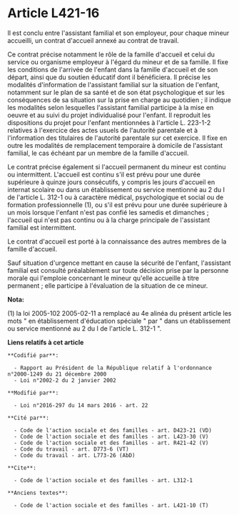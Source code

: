 # Article L421-16

Il est conclu entre l'assistant familial et son employeur, pour chaque mineur accueilli, un contrat d'accueil annexé au
contrat de travail. 

Ce contrat précise notamment le rôle de la famille d'accueil et celui du service ou organisme employeur à l'égard du mineur
et de sa famille. Il fixe les conditions de l'arrivée de l'enfant dans la famille d'accueil et de son départ, ainsi que du
soutien éducatif dont il bénéficiera. Il précise les modalités d'information de l'assistant familial sur la situation de
l'enfant, notamment sur le plan de sa santé et de son état psychologique et sur les conséquences de sa situation sur la prise
en charge au quotidien ; il indique les modalités selon lesquelles l'assistant familial participe à la mise en oeuvre et au
suivi du projet individualisé pour l'enfant. Il reproduit les dispositions du projet pour l'enfant mentionnées à l'article L.
223-1-2 relatives à l'exercice des actes usuels de l'autorité parentale et à l'information des titulaires de l'autorité
parentale sur cet exercice. Il fixe en outre les modalités de remplacement temporaire à domicile de l'assistant familial, le
cas échéant par un membre de la famille d'accueil. 

Le contrat précise également si l'accueil permanent du mineur est continu ou intermittent. L'accueil est continu s'il est
prévu pour une durée supérieure à quinze jours consécutifs, y compris les jours d'accueil en internat scolaire ou dans un
établissement ou service mentionné au 2 du I de l'article L. 312-1 ou à caractère médical, psychologique et social ou de
formation professionnelle (1), ou s'il est prévu pour une durée supérieure à un mois lorsque l'enfant n'est pas confié les
samedis et dimanches ; l'accueil qui n'est pas continu ou à la charge principale de l'assistant familial est intermittent. 

Le contrat d'accueil est porté à la connaissance des autres membres de la famille d'accueil. 

Sauf situation d'urgence mettant en cause la sécurité de l'enfant, l'assistant familial est consulté préalablement sur toute
décision prise par la personne morale qui l'emploie concernant le mineur qu'elle accueille à titre permanent ; elle participe
à l'évaluation de la situation de ce mineur.

**Nota:**

(1) la loi 2005-102 2005-02-11 a remplacé au 4e alinéa du présent article les mots " en établissement d'éducation spéciale "
par " dans un établissement ou service mentionné au 2 du I de l'article L. 312-1 ".

**Liens relatifs à cet article**

	**Codifié par**:

	  - Rapport au Président de la République relatif à l'ordonnance n°2000-1249 du 21 décembre 2000
	  - Loi n°2002-2 du 2 janvier 2002

	**Modifié par**:

	  - Loi n°2016-297 du 14 mars 2016 - art. 22

	**Cité par**:

	  - Code de l'action sociale et des familles - art. D423-21 (VD)
	  - Code de l'action sociale et des familles - art. L423-30 (V)
	  - Code de l'action sociale et des familles - art. R421-42 (V)
	  - Code du travail - art. D773-6 (VT)
	  - Code du travail - art. L773-26 (AbD)

	**Cite**:

	  - Code de l'action sociale et des familles - art. L312-1

	**Anciens textes**:

	  - Code de l'action sociale et des familles - art. L421-10 (T)
